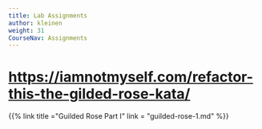 ```yaml
---
title: Lab Assignments
author: kleinen
weight: 31
CourseNav: Assignments
---
```


# https://iamnotmyself.com/refactor-this-the-gilded-rose-kata/

{{% link title ="Guilded Rose Part I" link = "guilded-rose-1.md" %}}
